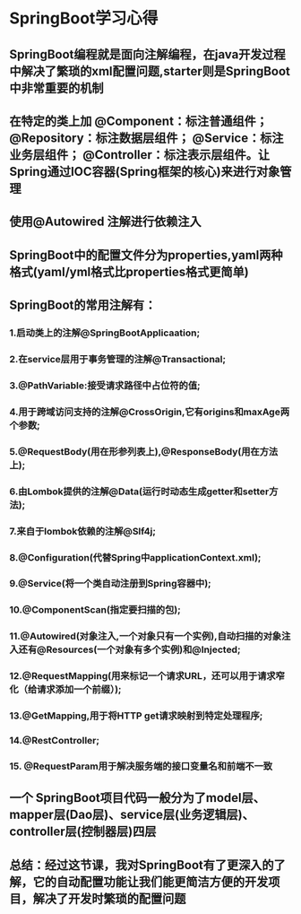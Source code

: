 # SpringBoot学习心得


## SpringBoot编程就是面向注解编程，在java开发过程中解决了繁琐的xml配置问题,starter则是SpringBoot中非常重要的机制
## 在特定的类上加 @Component：标注普通组件； @Repository：标注数据层组件； @Service：标注业务层组件； @Controller：标注表示层组件。让Spring通过IOC容器(Spring框架的核心)来进行对象管理
## 使用@Autowired 注解进行依赖注入
## SpringBoot中的配置文件分为properties,yaml两种格式(yaml/yml格式比properties格式更简单)

## SpringBoot的常用注解有：

### 1.启动类上的注解@SpringBootApplicaation;
### 2.在service层用于事务管理的注解@Transactional;
### 3.@PathVariable:接受请求路径中占位符的值;
### 4.用于跨域访问支持的注解@CrossOrigin,它有origins和maxAge两个参数;
### 5.@RequestBody(用在形参列表上),@ResponseBody(用在方法上);
### 6.由Lombok提供的注解@Data(运行时动态生成getter和setter方法);
### 7.来自于lombok依赖的注解@Slf4j;
### 8.@Configuration(代替Spring中applicationContext.xml);
### 9.@Service(将一个类自动注册到Spring容器中);
### 10.@ComponentScan(指定要扫描的包);
### 11.@Autowired(对象注入,一个对象只有一个实例),自动扫描的对象注入还有@Resources(一个对象有多个实例)和@Injected;
### 12.@RequestMapping(用来标记一个请求URL，还可以用于请求窄化（给请求添加一个前缀）);
### 13.@GetMapping,用于将HTTP get请求映射到特定处理程序;
### 14.@RestController;
### 15. @RequestParam用于解决服务端的接口变量名和前端不一致

## 一个 SpringBoot项目代码一般分为了model层、mapper层(Dao层)、service层(业务逻辑层)、controller层(控制器层)四层

## 总结：经过这节课，我对SpringBoot有了更深入的了解，它的自动配置功能让我们能更简洁方便的开发项目，解决了开发时繁琐的配置问题

